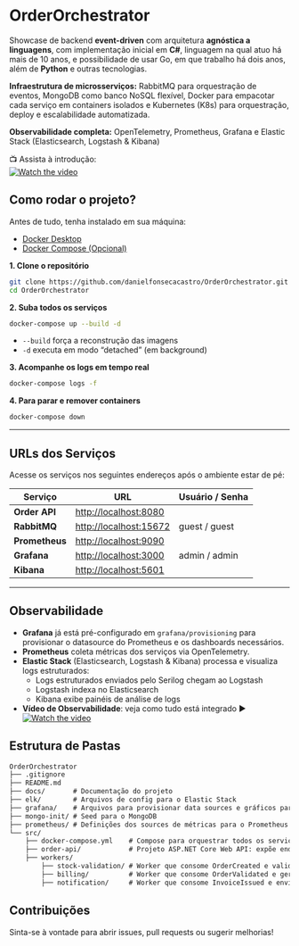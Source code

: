 # OrderOrchestrator

Showcase de backend **event-driven** com arquitetura **agnóstica a linguagens**, com implementação inicial em **C#**, linguagem na qual atuo há mais de 10 anos, e possibilidade de usar Go, em que trabalho há dois anos, além de **Python** e outras tecnologias.

**Infraestrutura de microsserviços:** RabbitMQ para orquestração de eventos, MongoDB como banco NoSQL flexível, Docker para empacotar cada serviço em containers isolados e Kubernetes (K8s) para orquestração, deploy e escalabilidade automatizada.

**Observabilidade completa:** OpenTelemetry, Prometheus, Grafana e Elastic Stack (Elasticsearch, Logstash & Kibana)

📺 Assista à introdução:\
[![Watch the video](https://img.youtube.com/vi/sPPxSDkEOEE/hqdefault.jpg)](https://youtu.be/sPPxSDkEOEE)

## Como rodar o projeto?

Antes de tudo, tenha instalado em sua máquina:

- [Docker Desktop](https://www.docker.com/products/docker-desktop/)  
- [Docker Compose (Opcional)](https://docs.docker.com/compose/install/)

**1. Clone o repositório**
   ```bash
   git clone https://github.com/danielfonsecacastro/OrderOrchestrator.git
   cd OrderOrchestrator
   ```
**2. Suba todos os serviços**
```bash
docker-compose up --build -d
```
- `--build` força a reconstrução das imagens
- `-d` executa em modo “detached” (em background)

**3. Acompanhe os logs em tempo real**

```bash
docker-compose logs -f
```
**4. Para parar e remover containers**
```bash
docker-compose down
```
---

## URLs dos Serviços

Acesse os serviços nos seguintes endereços após o ambiente estar de pé:

| Serviço             | URL                                             | Usuário / Senha        |
|---------------------|-------------------------------------------------|------------------------|
| **Order API**       | [http://localhost:8080](http://localhost:8080)  |                        |
| **RabbitMQ**        | [http://localhost:15672](http://localhost:15672)| guest / guest          |
| **Prometheus**      | [http://localhost:9090](http://localhost:9090)  |                        |
| **Grafana**         | [http://localhost:3000](http://localhost:3000)  | admin / admin          |
| **Kibana**          | [http://localhost:5601](http://localhost:5601)  |                        |

---

## Observabilidade
- **Grafana** já está pré-configurado em `grafana/provisioning` para provisionar o datasource do Prometheus e os dashboards necessários.  
- **Prometheus** coleta métricas dos serviços via OpenTelemetry.  
- **Elastic Stack** (Elasticsearch, Logstash & Kibana) processa e visualiza logs estruturados:  
  - Logs estruturados enviados pelo Serilog chegam ao Logstash  
  - Logstash indexa no Elasticsearch  
  - Kibana exibe painéis de análise de logs  
- **Vídeo de Observabilidade**: veja como tudo está integrado ▶️ 
[![Watch the video](https://img.youtube.com/vi/R0KGun1jSvo/hqdefault.jpg)](https://youtu.be/R0KGun1jSvo)


## Estrutura de Pastas
```md
OrderOrchestrator
├── .gitignore
├── README.md
├── docs/       # Documentação do projeto
├── elk/        # Arquivos de config para o Elastic Stack
├── grafana/    # Arquivos para provisionar data sources e gráficos para o Grafana.
├── mongo-init/ # Seed para o MongoDB
├── prometheus/ # Definições dos sources de métricas para o Prometheus 
└── src/
    ├── docker-compose.yml    # Compose para orquestrar todos os serviços em dev local
    ├── order-api/            # Projeto ASP.NET Core Web API: expõe endpoints REST e publica eventos
    ├── workers/
        ├── stock-validation/ # Worker que consome OrderCreated e valida estoque
        ├── billing/          # Worker que consome OrderValidated e gera faturas (InvoiceIssued)
        ├── notification/     # Worker que consome InvoiceIssued e envia notificações ao cliente

````
## Contribuições

Sinta-se à vontade para abrir issues, pull requests ou sugerir melhorias!
